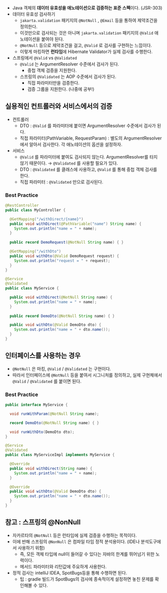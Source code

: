 - Java 객체의 **데이터 유효성을 애노테이션으로 검증하는 표준 스펙**이다. (JSR-303)
- 데이터 유효성 검사하기
    - `jakarta.validation` 패키지의 `@NotNull` , `@Email` 등을 통하여 제약조건을 정의한다.
    - 이것만으로 검사되는 것은 아니며 `jakarta.validation` 패키지의 `@Valid` 애노테이션을 붙여야 된다.
    - `@NotNull` 등으로 제약조건을 걸고, `@Valid` 로 검사를 구현하는 느낌이다.
    - 이렇게 마킹하면 **런타임**에 Hibernate Validator가 실제 검사를 수행한다.
- 스프링에서 `@Valid` vs `@Validated`
    - `@Valid` 는 ArgumentResolver 수준에서 검사가 된다.
        - 중첩 객체 검증을 지원한다.
    - 스프링의 `@Validated` 는 AOP 수준에서 검사가 된다.
        - 직접 파라미터만을 검증한다.
        - 검증 그룹을 지원한다. (나중에 공부!)

## 실용적인 컨트롤러와 서비스에서의 검증

- 컨트롤러
    - DTO : `@Valid` 를 파라미터에 붙이면 ArgumentResolver 수준에서 검사가 된다.
    - 직접 파라미터(PathVariable, RequestParam) : 별도의 ArgumentResolver에서 알아서 검사한다. 각 애노테이션의 옵션을 설정하자.
- 서비스
    - `@Valid` 를 파라미터에 붙여도 검사되지 않는다. ArgumentResolver를 타지 않기 때문이다. → `@Validated` 를 사용할 필요가 있다.
    - DTO :  `@Validated` 를 클래스에 사용하고, `@Valid` 를 통해 중첩 객체 검사를 한다.
    - 직접 파라미터 : `@Validated` 만으로 검사된다.

### Best Practice

```java
@RestController
public class MyController {

  @GetMapping("/withDirect/{name}")
  public void withDirect(@PathVariable("name") String name) {
    System.out.println("name = " + name);
  }
  
  public record DemoRequest(@NotNull String name) { }

  @GetMapping("/withDto")
  public void withDto(@Valid DemoRequest request) {
    System.out.println("request = " + request);
  }
}
```

```java
@Service
@Validated
public class MyService {

  public void withDirect(@NotNull String name) {
    System.out.println("name = " + name);
  }
  
  public record DemoDto(@NotNull String name) { }

  public void withDto(@Valid DemoDto dto) {
    System.out.println("name = " + dto.name());
  }
}
```

## 인터페이스를 사용하는 경우

- `@NotNull` 은 마킹, `@Valid` / `@Validated` 는 구현이다.
- 따라서 인터페이스에 `@NotNull` 등을 붙여서 시그니처를 정의하고, 실제 구현체에서 `@Valid` / `@Validated` 를 붙이면 된다.

### Best Practice

```java
public interface MyService {

  void runWithParam(@NotNull String name);

  record DemoDto(@NotNull String name) { }

  void runWithDto(DemoDto dto);
}
```

```java
@Service
@Validated
public class MyServiceImpl implements MyService {

  @Override
  public void withDirect(String name) {
    System.out.println("name = " + name);
  }

  @Override
  public void withDto(@Valid DemoDto dto) {
    System.out.println("name = " + dto.name());
  }
}
```

## 참고 : 스프링의 @NonNull

- 자카르타의 `@NotNull` 등은 런타임에 실제 검증을 수행하는 목적이다.
- 이에 반해 스프링의 `@NonNull` 은 컴파일 타임 정적 분석용이다. (IDE나 분석도구에서 사용하기 위함)
    - 즉, 모든 객체 타입에 null이 들어갈 수 있다는 자바의 한계를 뛰어넘기 위한 노력이다.
    - 메서드 파라미터와 리턴값에 주요하게 사용한다.
- 정적 검사는 intelliJ IDEA, SpotBugs등을 통해 수행하면 된다.
    - 팁 : gradle 빌드가 SpotBugs의 검사에 종속적이게 설정하면 놓친 문제를 확인해볼 수 있다.